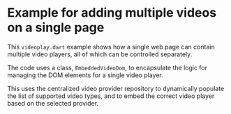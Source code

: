 # Example for adding multiple videos on a single page

This `videoplay.dart` example shows how a single web page can contain multiple
video players, all of which can be controlled separately.

The code uses a class, `EmbeddedVideoDom`, to encapsulate the logic for managing
the DOM elements for a single video player.

This uses the centralized video provider repository to dynamically populate the
list of supported video types, and to embed the correct video player based
on the selected provider.

